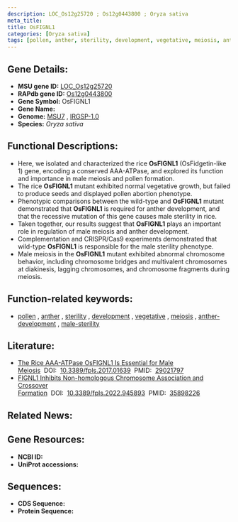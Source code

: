 ```yaml
---
description: LOC_Os12g25720 ; Os12g0443800 ; Oryza sativa
meta_title:
title: OsFIGNL1
categories: [Oryza sativa]
tags: [pollen, anther, sterility, development, vegetative, meiosis, anther development, male sterility]
---
```


## Gene Details:
- **MSU gene ID:** [LOC_Os12g25720](http://rice.uga.edu/cgi-bin/ORF_infopage.cgi?orf=LOC_Os12g25720)  
- **RAPdb gene ID:** [Os12g0443800](https://rapdb.dna.affrc.go.jp/locus/?name=Os12g0443800)  
- **Gene Symbol:** OsFIGNL1
- **Gene Name:**
- **Genome:**  [MSU7](http://rice.uga.edu/)&nbsp;,&nbsp;[IRGSP-1.0](https://rapdb.dna.affrc.go.jp/download/irgsp1.html)
- **Species:** *Oryza sativa*

## Functional Descriptions:
   - Here, we isolated and characterized the rice **OsFIGNL1** (OsFidgetin-like 1) gene, encoding a conserved AAA-ATPase, and explored its function and importance in male meiosis and pollen formation.
   - The rice **OsFIGNL1** mutant exhibited normal vegetative growth, but failed to produce seeds and displayed pollen abortion phenotype.
   - Phenotypic comparisons between the wild-type and **OsFIGNL1** mutant demonstrated that **OsFIGNL1** is required for anther development, and that the recessive mutation of this gene causes male sterility in rice.
   - Taken together, our results suggest that **OsFIGNL1** plays an important role in regulation of male meiosis and anther development.
   - Complementation and CRISPR/Cas9 experiments demonstrated that wild-type **OsFIGNL1** is responsible for the male sterility phenotype.
   - Male meiosis in the **OsFIGNL1** mutant exhibited abnormal chromosome behavior, including chromosome bridges and multivalent chromosomes at diakinesis, lagging chromosomes, and chromosome fragments during meiosis.

## Function-related keywords:
   - [pollen](/tags/pollen/)&nbsp;,&nbsp;[anther](/tags/anther/)&nbsp;,&nbsp;[sterility](/tags/sterility/)&nbsp;,&nbsp;[development](/tags/development/)&nbsp;,&nbsp;[vegetative](/tags/vegetative/)&nbsp;,&nbsp;[meiosis](/tags/meiosis/)&nbsp;,&nbsp;[anther-development](/tags/anther-development/)&nbsp;,&nbsp;[male-sterility](/tags/male-sterility/)

## Literature:
   - [The Rice AAA-ATPase OsFIGNL1 Is Essential for Male Meiosis](https://www.doi.org/10.3389/fpls.2017.01639)&nbsp;&nbsp;DOI:&nbsp;&nbsp;[10.3389/fpls.2017.01639](https://www.doi.org/10.3389/fpls.2017.01639)&nbsp;&nbsp;PMID:&nbsp;&nbsp;[29021797](https://pubmed.ncbi.nlm.nih.gov/29021797/)
   - [FIGNL1 Inhibits Non-homologous Chromosome Association and Crossover Formation](https://www.doi.org/10.3389/fpls.2022.945893)&nbsp;&nbsp;DOI:&nbsp;&nbsp;[10.3389/fpls.2022.945893](https://www.doi.org/10.3389/fpls.2022.945893)&nbsp;&nbsp;PMID:&nbsp;&nbsp;[35898226](https://pubmed.ncbi.nlm.nih.gov/35898226/)

## Related News:

## Gene Resources:
- **NCBI ID:**  []()
- **UniProt accessions:** [](https://www.uniprot.org/uniprotkb//entry)

## Sequences:
- **CDS Sequence:**
- **Protein Sequence:**

